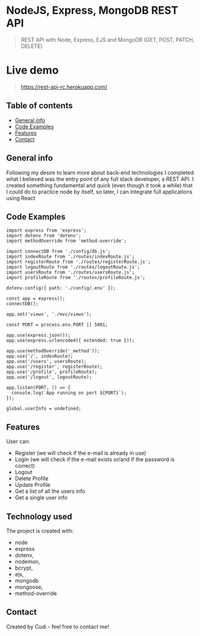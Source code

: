 # NodeJS, Express, MongoDB REST API

> REST API with Node, Express, EJS and MongoDB (GET, POST, PATCH, DELETE)
> 
# Live demo

>https://rest-api-rc.herokuapp.com/

## Table of contents

- [General info](#general-info)
- [Code Examples](#code-examples)
- [Features](#features)
- [Contact](#contact)

## General info

Following my desire to learn more about back-end technologies I completed what I believed was the entry point of any full stack developer, a REST API.
I created something fundamental and quick (even though it took a while) that I could do to practice node by itself, so later, I can integrate full applications using React

## Code Examples

```
import express from 'express';
import dotenv from 'dotenv';
import methodOverride from 'method-override';

import connectDB from './config/db.js';
import indexRoute from './routes/indexRoute.js';
import registerRoute from './routes/registerRoute.js';
import logoutRoute from './routes/logoutRoute.js';
import usersRoute from './routes/usersRoute.js';
import profileRoute from './routes/profileRoute.js';

dotenv.config({ path: './config/.env' });

const app = express();
connectDB();

app.set('views', './mvc/views');

const PORT = process.env.PORT || 5001;

app.use(express.json());
app.use(express.urlencoded({ extended: true }));

app.use(methodOverride('_method'));
app.use('/', indexRoute);
app.use('/users', usersRoute);
app.use('/register', registerRoute);
app.use('/profile', profileRoute);
app.use('/logout', logoutRoute);

app.listen(PORT, () => {
  console.log(`App running on port ${PORT}`);
});

global.userInfo = undefined;
```

## Features

User can:

- Register (we will check if the e-mail is already in use)
- Login (we will check if the e-mail exists or/and if the password is correct)
- Logout
- Delete Profile
- Update Profile
- Get a list of all the users info
- Get a single user info

## Technology used

The project is created with:

- node
- express
- dotenv,
- nodemon,
- bcrypt,
- ejs,
- mongodb
- mongoose,
- method-override

## Contact

Created by Cudi - feel free to contact me!
